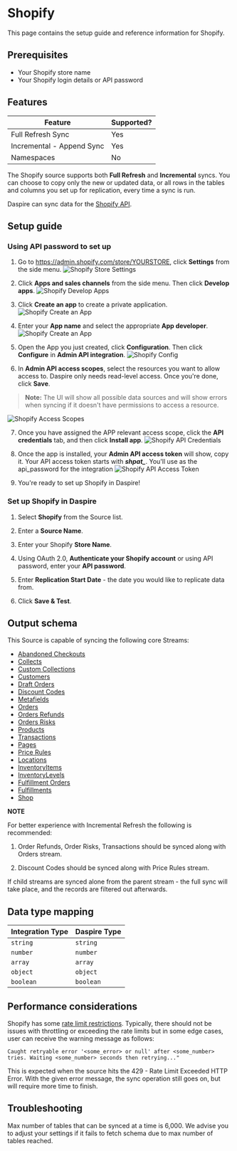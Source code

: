 # Shopify

This page contains the setup guide and reference information for Shopify.

## Prerequisites

* Your Shopify store name
* Your Shopify login details or API password

## Features

| Feature | Supported? |
| --- | --- |
| Full Refresh Sync | Yes |
| Incremental - Append Sync | Yes |
| Namespaces | No |

The Shopify source supports both **Full Refresh** and **Incremental** syncs. You can choose to copy only the new or updated data, or all rows in the tables and columns you set up for replication, every time a sync is run.

Daspire can sync data for the [Shopify API](https://help.shopify.com/en/api/reference).

## Setup guide

### Using API password to set up

1. Go to https://admin.shopify.com/store/YOURSTORE, click **Settings** from the side menu.
![Shopify Store Settings](/docs/setup-guide/assets/images/shopify-settings.jpg "Shopify Store Settings")

2. Click **Apps and sales channels** from the side menu. Then click **Develop apps**.
![Shopify Develop Apps](/docs/setup-guide/assets/images/shopify-develop-apps.jpg "Shopify Develop Apps")

3. Click **Create an app** to create a private application.
![Shopify Create an App](/docs/setup-guide/assets/images/shopify-create-app.jpg "Shopify Create an App")

4. Enter your **App name** and select the appropriate **App developer**.
![Shopify Create an App](/docs/setup-guide/assets/images/shopify-create-app2.jpg "Shopify Create an App")

5. Open the App you just created, click **Configuration**. Then click **Configure** in **Admin API integration**.
![Shopify Config](/docs/setup-guide/assets/images/shopify-configuration.jpg "Shopify Config")

6. In **Admin API access scopes**, select the resources you want to allow access to. Daspire only needs read-level access. Once you're done, click **Save**.

  > **Note:** The UI will show all possible data sources and will show errors when syncing if it doesn't have permissions to access a resource.
  
![Shopify Access Scopes](/docs/setup-guide/assets/images/shopify-access-scopes.jpg "Shopify Access Scopes")

7. Once you have assigned the APP relevant access scope, click the **API credentials** tab, and then click **Install app**. 
![Shopify API Credentials](/docs/setup-guide/assets/images/shopify-api-creds.jpg "Shopify API Credentials")

8. Once the app is installed, your **Admin API access token** will show, copy it. Your API access token starts with ***shpat_***. You'll use as the api\_password for the integration
![Shopify API Access Token](/docs/setup-guide/assets/images/shopify-api-access-token.jpg "Shopify API Access Token")

9. You're ready to set up Shopify in Daspire!

### Set up Shopify in Daspire

1. Select **Shopify** from the Source list.

2. Enter a **Source Name**.

3. Enter your Shopify **Store Name**.

4. Using OAuth 2.0, **Authenticate your Shopify account** or using API password, enter your **API password**.

5. Enter **Replication Start Date** - the date you would like to replicate data from. 

6. Click **Save & Test**.

## Output schema

This Source is capable of syncing the following core Streams:

* [Abandoned Checkouts](https://help.shopify.com/en/api/reference/orders/abandoned_checkouts)
* [Collects](https://help.shopify.com/en/api/reference/products/collect)
* [Custom Collections](https://help.shopify.com/en/api/reference/products/customcollection)
* [Customers](https://help.shopify.com/en/api/reference/customers)
* [Draft Orders](https://help.shopify.com/en/api/reference/orders/draftorder)
* [Discount Codes](https://shopify.dev/docs/admin-api/rest/reference/discounts/discountcode)
* [Metafields](https://help.shopify.com/en/api/reference/metafield)
* [Orders](https://help.shopify.com/en/api/reference/order)
* [Orders Refunds](https://shopify.dev/api/admin/rest/reference/orders/refund)
* [Orders Risks](https://shopify.dev/api/admin/rest/reference/orders/order-risk)
* [Products](https://help.shopify.com/en/api/reference/products)
* [Transactions](https://help.shopify.com/en/api/reference/orders/transaction)
* [Pages](https://help.shopify.com/en/api/reference/online-store/page)
* [Price Rules](https://help.shopify.com/en/api/reference/discounts/pricerule)
* [Locations](https://shopify.dev/api/admin-rest/2021-10/resources/location)
* [InventoryItems](https://shopify.dev/api/admin-rest/2021-10/resources/inventoryItem)
* [InventoryLevels](https://shopify.dev/api/admin-rest/2021-10/resources/inventorylevel)
* [Fulfillment Orders](https://shopify.dev/api/admin-rest/2021-07/resources/fulfillmentorder)
* [Fulfillments](https://shopify.dev/api/admin-rest/2021-07/resources/fulfillment)
* [Shop](https://shopify.dev/api/admin-rest/2021-07/resources/shop)

**NOTE**

For better experience with Incremental Refresh the following is recommended:

1. Order Refunds, Order Risks, Transactions should be synced along with Orders stream.

2. Discount Codes should be synced along with Price Rules stream.

If child streams are synced alone from the parent stream - the full sync will take place, and the records are filtered out afterwards.

## Data type mapping

| Integration Type | Daspire Type |
| --- | --- |
| `string` | `string` |
| `number` | `number` |
| `array` | `array` |
| `object` | `object` |
| `boolean` | `boolean` |

## Performance considerations

Shopify has some [rate limit restrictions](https://shopify.dev/concepts/about-apis/rate-limits). Typically, there should not be issues with throttling or exceeding the rate limits but in some edge cases, user can receive the warning message as follows:

```
Caught retryable error '<some_error> or null' after <some_number> tries. Waiting <some_number> seconds then retrying..."
```

This is expected when the source hits the 429 - Rate Limit Exceeded HTTP Error. With the given error message, the sync operation still goes on, but will require more time to finish.

## Troubleshooting

Max number of tables that can be synced at a time is 6,000. We advise you to adjust your settings if it fails to fetch schema due to max number of tables reached.